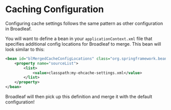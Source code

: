 # Caching Configuration

Configuring cache settings follows the same pattern as other configuration in Broadleaf.

You will want to define a bean in your `applicationContext.xml` file that specifies additional config locations for Broadleaf to merge. This bean will look similar to this:

```xml
<bean id="blMergedCacheConfigLocations" class="org.springframework.beans.factory.config.ListFactoryBean">
    <property name="sourceList">
        <list>
            <value>classpath:my-ehcache-settings.xml</value>
        </list>
    </property>
</bean>
```

Broadleaf will then pick up this definition and merge it with the default configuration!
